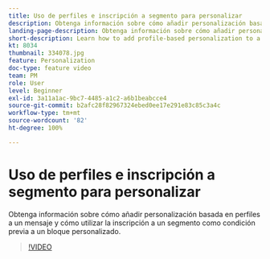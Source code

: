 ```yaml
---
title: Uso de perfiles e inscripción a segmento para personalizar
description: Obtenga información sobre cómo añadir personalización basada en perfiles a un mensaje y cómo utilizar la inscripción a un segmento como condición previa a un bloque personalizado.
landing-page-description: Obtenga información sobre cómo añadir personalización basada en perfiles a un mensaje y cómo utilizar la inscripción a un segmento como condición previa a un bloque personalizado.
short-description: Learn how to add profile-based personalization to a message and how to use segment membership as a pre-condition to a personalization block.
kt: 8034
thumbnail: 334078.jpg
feature: Personalization
doc-type: feature video
team: PM
role: User
level: Beginner
exl-id: 3a11a1ac-9bc7-4485-a1c2-a6b1beabcce4
source-git-commit: b2afc28f82967324ebed0ee17e291e83c85c3a4c
workflow-type: tm+mt
source-wordcount: '82'
ht-degree: 100%

---
```


# Uso de perfiles e inscripción a segmento para personalizar

Obtenga información sobre cómo añadir personalización basada en perfiles a un mensaje y cómo utilizar la inscripción a un segmento como condición previa a un bloque personalizado.

>[!VIDEO](https://video.tv.adobe.com/v/334078?quality=12&learn=on)
